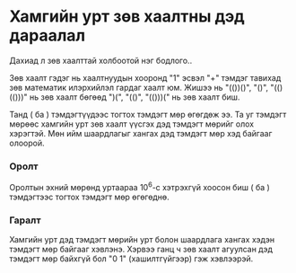 Хамгийн урт зөв хаалтны дэд дараалал
===============

Дахиад л зөв хаалттай холбоотой нэг бодлого..

Зөв хаалт гэдэг нь хаалтнуудын хооронд "$1$" эсвэл "$+$" тэмдэг тавихад зөв
математик илэрхийлэл гардаг хаалт юм. Жишээ нь "$(())()$", "$()$", "$(()(()))$"
нь зөв хаалт бөгөөд  "$)($", "$(()$", "$(()))($" нь зөв хаалт биш.

Танд $($ ба $)$ тэмдэгтүүдээс тогтох тэмдэгт мөр өгөгдөж ээ. Та уг тэмдэгт мөрөөс хамгийн урт зөв хаалт үүсгэх дэд тэмдэгт мөрийг олох хэрэгтэй. Мөн ийм шаардлагыг хангах дэд тэмдэгт мөр хэд байгааг олоорой.
 
### Оролт

Оролтын эхний мөрөнд уртаараа $10^6$-с хэтрэхгүй хоосон биш $($ ба $)$ тэмдэгтээс тогтох тэмдэгт мөр өгөгөднө.

### Гаралт
Хамгийн урт дэд тэмдэгт мөрийн урт болон шаардлага хангах хэдэн тэмдэгт мөр байгааг хэвлэнэ. Хэрвээ ганц ч зөв хаалт агуулсан дэд тэмдэгт мөр байхгүй бол "0 1" (хашилтгүйгээр) гэж хэвлээрэй. 
